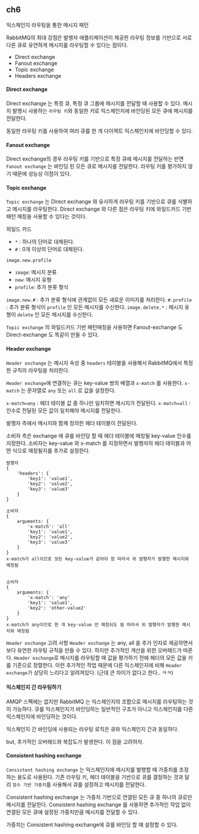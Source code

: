 ## ch6
익스체인지 라우팅을 통한 메시지 패턴

RabbitMQ의 최대 강점은 발행자 애플리케이션이 제공한 라우팅 정보를 기반으로 서로 다른 큐로 유연하게 메시지를 라우팅할 수 있다는 점이다.

- Direct exchange
- Fanout exchange
- Topic exchange
- Headers exchange

#### Direct exchange
Direct exchange 는 특정 큐, 특정 큐 그룹에 메시지를 전달할 때 사용할 수 있다.
메시지 발행시 사용하는 `라우팅 키`와 동일한 키로 익스체인지에 바인딩된 모든 큐에 메시지를 전달한다.

동일한 라우팅 키를 사용하여 여러 큐를 한 개 다이렉트 익스체인지에 바인딩할 수 있다.


#### Fanout exchange
Direct exchange의 경우 라우팅 키를 기반으로 특정 큐에 메시지를 전달하는 반면 `Fanout exchange` 는 바인딩 된 모든 큐로 메시지를 전달한다.
라우팅 키를 평가하지 않기 때문에 성능상 이점이 있다.


#### Topic exchange
`Topic exchange` 는 Direct exchange 와 유사하게 라우팅 키를 기반으로 큐를 식별하고 메시지를 라우팅한다.
Direct exchange 와 다른 점은 라우팅 키에 와일드카드 기반 패턴 매칭을 사용할 수 있다는 것이다.

외일드 카드
- `*` : 하나의 단어로 대체된다.
- `#` : 0개 이상의 단어로 대체된다.

`image.new.profile`
- `image`: 메시지 분류
- `new`: 메시지 유형
- `profile`: 추가 분류 형식

`image.new.#` : 추가 분류 형식에 관계없이 모든 새로운 이미지를 처리한다.
`#.profile` : 추가 분류 형식이 `profile` 인 모든 메시지를 수신한다.
`image.delete.*` : 메시지 유형이 `delete` 인 모든 메시지를 수신한다.

`Topic exchange` 의 와일드카드 기반 패턴매칭을 사용하면 Fanout-exchange 도 Direct-exchange 도 똑같이 만들 수 있다.


#### Header exchange
`Header exchange` 는 메시지 속성 중 `headers` 테이블을 사용해서 RabbitMQ에서 특정한 규칙의 라우팅을 처리한다.

`Header exchange`에 연결하는 큐는 key-value 쌍의 배열과 `x-match` 를 사용한다.
`x-match` 는 문자열로 `any` 또는 `all` 로 값을 설정한다.

`x-match=any` : 헤더 테이블 값 중 하나만 일치하면 메시지가 전달된다.
`x-match=all` : 인수로 전달된 모든 값이 일치해야 메시지를 전달한다.

발행자 측에서 메시지와 함께 정의한 헤더 테이블이 전달된다.

소비자 측은 exchange 에 큐를 바인딩 할 때 헤더 테이블에 매칭될 key-value 인수를 지정한다.
소비자는 key-value 와 x-match 를 지정하면서 발행자의 헤더 테이블과 어떤 식으로 매칭될지를 추가로 설정한다.

```
발행자
{
	'headers': {
		'key1': 'value1',
		'key2': 'value2',
		'key3': 'value3'
	}
}

소비자
{
	arguments: {
		'x-match': 'all'
		'key1': 'value1',
		'key2': 'value2',
		'key3': 'value3'
	}
}
x-match가 all이므로 모든 key-value가 같아야 함 따라서 위 발행자가 발행한 메시지와 매칭됨


소비자
{
	arguments: {
		'x-match': 'any'
		'key1': 'value1',
		'key2': 'other-value2'
	}
}
x-match가 any이므로 한 개 key-value 만 매칭되도 됨 따라서 위 발행자가 발행한 메시지와 매칭됨
```

`Header exchange` 고려 사항
`Header exchange` 는 any, all 을 추가 인자로 제공하면서 보다 유연한 라우팅 규칙을 만들 수 있다.
하지만 추가적인 계산을 위한 오버헤드가 따른다.
`Header exchange`로 메시지를 라우팅할 때 값을 평가하기 전에 헤더의 모든 값을 키를 기준으로 정렬한다.
이런 추가적인 작업 때문에 다른 익스체인지에 비해 `Header exchange`가 상당히 느리다고 알려져있다. (근데 큰 차이가 없다고 한다.. ㅋㅋ)


#### 익스체인지 간 라우팅하기
AMQP 스펙에는 없지만 RabbitMQ 는 익스체인지의 조합으로 메시지를 라우팅하는 것이 가능하다.
큐를 익스체인지가 바인딩하는 일반적인 구조가 아니고 익스체인지를 다른 익스체인지에 바인딩하는 것이다.

익스체인지 간 바인딩에 사용되는 라우팅 로직은 큐와 익스체인지 간과 동일하다.

but, 추가적인 오버헤드와 복잡도가 발생한다. 이 점을 고려하자.


#### Consistent hashing exchange
`Consistent hashing exchange` 는 익스체인지에 메시지를 발행할 때 가중치를 조정하는 용도로 사용된다.
기존 라우팅 키, 헤더 테이블을 기반으로 큐를 결정하는 것과 달리 `정수 기반 가중치`를 사용해서 큐를 설정하고 메시지를 전달한다.

Consistent hashing exchange 는 가중치 기반으로 연결된 모든 큐 중 하나의 큐로만 메시지를 전달한다.
Consistent hashing exchange 를 사용하면 추가적인 작업 없이 연결된 모든 큐에 설정된 가중치만큼 메시지를 전달할 수 있다.

가중치는 Consistent hashing exchange에 큐를 바인딩 할 때 설정할 수 있다.
